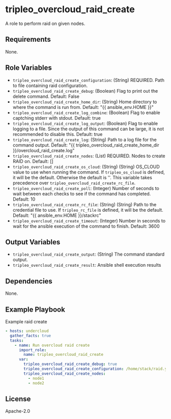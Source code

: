 tripleo_overcloud_raid_create
=============================

A role to perform raid on given nodes.

Requirements
------------

None.

Role Variables
--------------

* `tripleo_overcloud_raid_create_configuration`: (String) REQUIRED. Path to file containing raid configuration.
* `tripleo_overcloud_raid_create_debug`: (Boolean) Flag to print out the delete command. Default: False
* `tripleo_overcloud_raid_create_home_dir`: (String) Home directory to where the command is run from. Default: "{{ ansible_env.HOME }}"
* `tripleo_overcloud_raid_create_log_combine`: (Boolean) Flag to enable captching stderr with stdout. Default: true
* `tripleo_overcloud_raid_create_log_output`: (Boolean) Flag to enable logging to a file. Since the output of this command can be large, it is not recommended to disable this. Default: true
* `tripleo_overcloud_raid_create_log`: (String) Path to a log file for the command output. Default: "{{ tripleo_overcloud_raid_create_home_dir }}/overcloud_raid_create.log"
* `tripleo_overcloud_raid_create_nodes`: (List) REQUIRED. Nodes to create RAID on. Default: []
* `tripleo_overcloud_raid_create_os_cloud`: (String) (String) OS_CLOUD value to use when running the command. If `tripleo_os_cloud` is defined, it will be the default. Otherwise the default is ''. This variable takes precedence over `tripleo_overcloud_raid_create_rc_file`.
* `tripleo_overcloud_raid_create_poll`: (Integer) Number of seconds to wait between each checks to see if the command has completed. Default: 10
* `tripleo_overcloud_raid_create_rc_file`: (String) (String) Path to the credential file to use. If `tripleo_rc_file` is defined, it will be the default. Default: "{{ ansible_env.HOME }}/stackrc"
* `tripleo_overcloud_raid_create_timeout`: (Integer) Number in seconds to wait for the ansible execution of the command to finish. Default: 3600

Output Variables
----------------

* `tripleo_overcloud_raid_create_output`: (String) The command standard output.
* `tripleo_overcloud_raid_create_result`: Ansible shell execution results

Dependencies
------------

None.

Example Playbook
----------------

Example raid create

```yaml
- hosts: undercloud
  gather_facts: true
  tasks:
    - name: Run overcloud raid create
      import_role:
        name: tripleo_overcloud_raid_create
      var:
        tripleo_overcloud_raid_create_debug: true
        tripleo_overcloud_raid_create_configuration: /home/stack/raid.yaml
        tripleo_overcloud_raid_create_nodes:
          - node1
          - node2
```

License
-------

Apache-2.0
